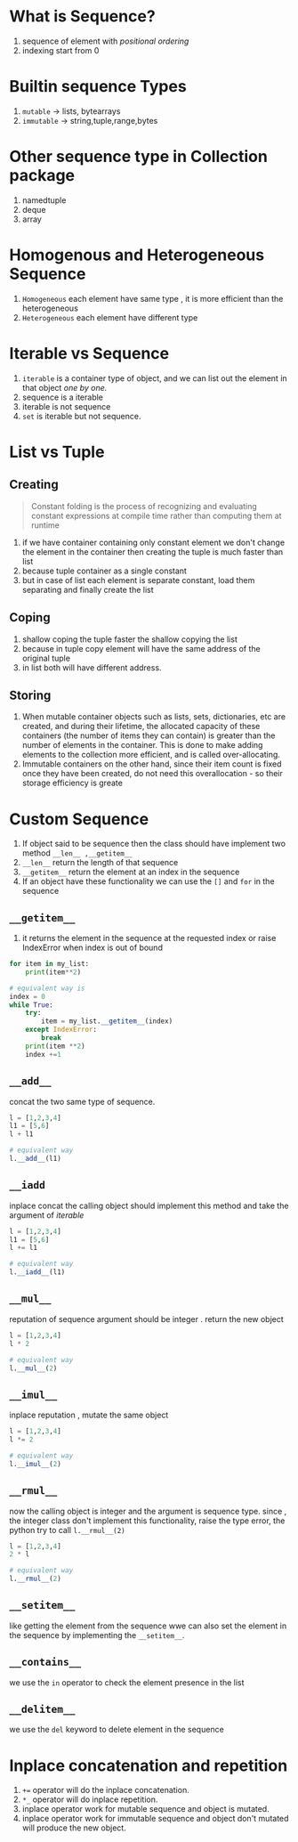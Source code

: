 # What is Sequence?
1. sequence of element with *positional ordering*
2. indexing start from 0

# Builtin sequence Types
1. ```mutable``` -> lists, bytearrays
2. ```immutable``` -> string,tuple,range,bytes

# Other sequence type in Collection package
1. namedtuple
2. deque
3. array

# Homogenous and Heterogeneous Sequence
1. ```Homogeneous``` each element have same type , it is more efficient than the heterogeneous
2. ```Heterogeneous``` each element have different type

# Iterable vs Sequence
1. ```iterable``` is a container type of object, and we can list out the element in that object *one by one.*
2. sequence is a iterable
3. iterable is not sequence
4. ```set``` is iterable but not sequence.

# List vs Tuple

## Creating

> Constant folding is the process of recognizing and evaluating constant expressions at compile time rather than computing them at runtime

1. if we have container containing only constant element we don't change the element in the container then creating the tuple is much faster than list
2. because tuple container as a single constant
3. but in case of list each element is separate constant, load them separating and finally create the list

## Coping
1. shallow coping the tuple faster the shallow copying the list
2. because in tuple copy element will have the same address of the original tuple
3. in list both will have different address.

## Storing
1. When mutable container objects such as lists, sets, dictionaries, etc are created, and during their lifetime, the allocated capacity of these containers (the number of items they can contain) is greater than the number of elements in the container. This is done to make adding elements to the collection more efficient, and is called over-allocating.
2. Immutable containers on the other hand, since their item count is fixed once they have been created, do not need this overallocation - so their storage efficiency is greate


# Custom Sequence
1. If object said to be sequence then the class should have implement two method  ```__len__ ,__getitem__```
2. ```__len__``` return the length of that sequence 
3. ```__getitem__``` return the element at an index in the sequence
4. If an object have these functionality we can use the ```[]``` and ```for``` in the sequence

## `__getitem__`
1. it returns the element in the sequence at the requested index or raise IndexError when index is out of bound
```python
for item in my_list:
    print(item**2)

# equivalent way is 
index = 0 
while True:
    try:
        item = my_list.__getitem__(index)
    except IndexError:
        break
    print(item **2)
    index +=1
```

## `__add__`
concat the two same type of sequence.
```python
l = [1,2,3,4]
l1 = [5,6]
l + l1

# equivalent way
l.__add__(l1)
```

## `__iadd`
inplace concat the calling object should implement this method and take the argument of *iterable*
```python
l = [1,2,3,4]
l1 = [5,6]
l += l1

# equivalent way
l.__iadd__(l1)
```

## `__mul__`
reputation of sequence argument should be integer . return the new object 
```python
l = [1,2,3,4]
l * 2 

# equivalent way
l.__mul__(2)
```

## `__imul__`
inplace reputation , mutate the same object
```python
l = [1,2,3,4]
l *= 2 

# equivalent way
l.__imul__(2)
```

## `__rmul__`
now the calling object is integer and the argument is sequence type.
since , the integer class don't implement this functionality, raise the type error, the python try to call 
```l.__rmul__(2)```
```python
l = [1,2,3,4]
2 * l

# equivalent way
l.__rmul__(2)
```

## `__setitem__`
like getting the element from the sequence wwe can also set the element in the sequence by implementing the `__setitem__`.

## `__contains__`
we use the `in` operator to check the element presence in the list

## `__delitem__`
we use the `del` keyword to delete element in the sequence




# Inplace concatenation and repetition
1. `+=` operator will do the inplace concatenation.
2. `*_` operator will do inplace repetition.
3. inplace operator work for mutable sequence and object is mutated.
4. inplace operator work for immutable sequence and object don't mutated will produce the new object.

